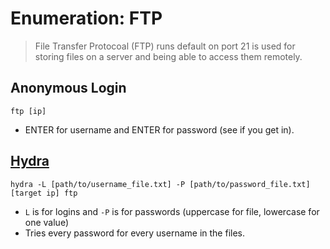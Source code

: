# Enumeration: FTP
> File Transfer Protocoal (FTP) runs default on port 21 is used for storing files on a server and being able to access them remotely.

## Anonymous Login
```
ftp [ip]
```
- ENTER for username and ENTER for password (see if you get in).

## [Hydra](../hydra.md)
```
hydra -L [path/to/username_file.txt] -P [path/to/password_file.txt] [target ip] ftp
```
- `L` is for logins and `-P` is for passwords (uppercase for file, lowercase for one value)
- Tries every password for every username in the files.
